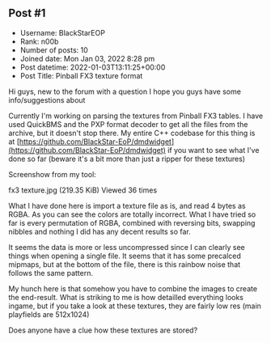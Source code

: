 ## Post #1
- Username: BlackStarEOP
- Rank: n00b
- Number of posts: 10
- Joined date: Mon Jan 03, 2022 8:28 pm
- Post datetime: 2022-01-03T13:11:25+00:00
- Post Title: Pinball FX3 texture format

Hi guys, new to the forum with a question I hope you guys have some info/suggestions about 

Currently I'm working on parsing the textures from Pinball FX3 tables. I have used QuickBMS and the PXP format decoder to get all the files from the archive, but it doesn't stop there.
My entire C++ codebase for this thing is at [https://github.com/BlackStar-EoP/dmdwidget](https://github.com/BlackStar-EoP/dmdwidget) if you want to see what I've done so far (beware it's a bit more than just a ripper for these textures)

Screenshow from my tool:



fx3 texture.jpg (219.35 KiB) Viewed 36 times



What I have done here is import a texture file as is, and read 4 bytes as RGBA. As you can see the colors are totally incorrect. What I have tried so far is  every permutation of RGBA, combined with reversing bits, swapping nibbles and nothing I did has any decent results so far.

It seems the data is more or less uncompressed since I can clearly see things when opening a single file. It seems that it has some precalced mipmaps, but at the bottom of the file, there is this rainbow noise that follows the same pattern.

My hunch here is that somehow you have to combine the images to create the end-result. What is striking to me is how detailled everything looks ingame, but if you take a look at these textures, they are fairly low res (main playfields are 512x1024)

Does anyone have a clue how these textures are stored?
